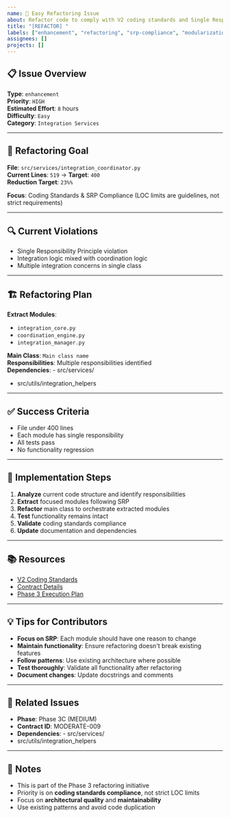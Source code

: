 ```yaml
---
name: 🚀 Easy Refactoring Issue
about: Refactor code to comply with V2 coding standards and Single Responsibility Principle
title: "[REFACTOR] "
labels: ["enhancement", "refactoring", "srp-compliance", "modularization", "good first issue", "easy"]
assignees: []
projects: []
---
```


## 📋 **Issue Overview**

**Type**: `enhancement`  
**Priority**: `HIGH`  
**Estimated Effort**: `8` hours  
**Difficulty**: `Easy`  
**Category**: `Integration Services`

---

## 🎯 **Refactoring Goal**

**File**: `src/services/integration_coordinator.py`  
**Current Lines**: `519` → **Target**: `400`  
**Reduction Target**: `23%%`

**Focus**: Coding Standards & SRP Compliance (LOC limits are guidelines, not strict requirements)

---

## 🔍 **Current Violations**

- Single Responsibility Principle violation
- Integration logic mixed with coordination logic
- Multiple integration concerns in single class

---

## 🏗️ **Refactoring Plan**

**Extract Modules**:
- `integration_core.py`
- `coordination_engine.py`
- `integration_manager.py`

**Main Class**: `Main class name`  
**Responsibilities**: Multiple responsibilities identified  
**Dependencies**: - src/services/
- src/utils/integration_helpers

---

## ✅ **Success Criteria**

- File under 400 lines
- Each module has single responsibility
- All tests pass
- No functionality regression

---

## 🚀 **Implementation Steps**

1. **Analyze** current code structure and identify responsibilities
2. **Extract** focused modules following SRP
3. **Refactor** main class to orchestrate extracted modules
4. **Test** functionality remains intact
5. **Validate** coding standards compliance
6. **Update** documentation and dependencies

---

## 📚 **Resources**

- [V2 Coding Standards](../docs/CODING_STANDARDS.md)
- [Contract Details](../contracts/phase3c_standard_moderate_contracts.json)
- [Phase 3 Execution Plan](../contracts/PHASE3_COMPLETE_EXECUTION_PLAN.md)

---

## 💡 **Tips for Contributors**

- **Focus on SRP**: Each module should have one reason to change
- **Maintain functionality**: Ensure refactoring doesn't break existing features
- **Follow patterns**: Use existing architecture where possible
- **Test thoroughly**: Validate all functionality after refactoring
- **Document changes**: Update docstrings and comments

---

## 🔗 **Related Issues**

- **Phase**: Phase 3C (MEDIUM)
- **Contract ID**: MODERATE-009
- **Dependencies**: - src/services/
- src/utils/integration_helpers

---

## 📝 **Notes**

- This is part of the Phase 3 refactoring initiative
- Priority is on **coding standards compliance**, not strict LOC limits
- Focus on **architectural quality** and **maintainability**
- Use existing patterns and avoid code duplication

